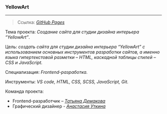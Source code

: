 ### YellowArt
---

>Ссылка: *[GitHub Pages](https://tati-id9.github.io/YellowArt/)*

Тема проекта: *Создание сайта для студии дизайна интерьера “YellowArt”*.

Цель: *создать сайта для студии дизайна интерьера “YellowArt” с использованием основных инструментов разработки сайтов, а именно языка гипертекстовой разметки – HTML, каскадной таблицы стилей – CSS и JavaScript.*

Специализация: *Frontend-разработка.*

Инструменты: *VS code, HTML, CSS, SCSS, JavaScript, Git.*

Команда проекта:
* Frontend-разработчик – *[Татьяна Демакова](https://github.com/tati-id9)*
* Графический дизайнер - *[Анастасия Уткина](https://www.behance.net/tropichka)* 
